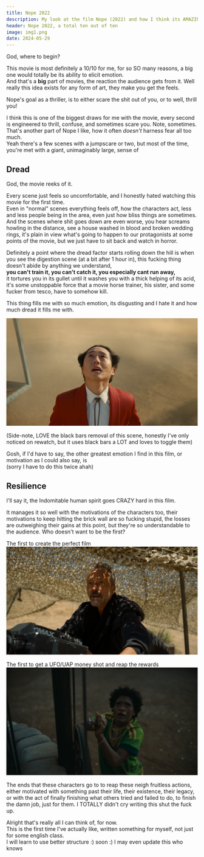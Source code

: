 ```yaml
---
title: Nope 2022
description: My look at the film Nope (2022) and how I think its AMAZING
header: Nope 2022, a total ten out of ten
image: img1.png
date: 2024-05-29
---
```

God, where to begin?  

This movie is most definitely a 10/10 for me, for so SO many reasons, a big one would totally be its ability to elicit emotion.  
And that's a **big** part of movies, the reaction the audience gets from it. Well really this idea exists for any form of art, they make you get the feels.  

Nope's goal as a thriller, is to either scare the shit out of you, or to well, thrill you!  

I think this is one of the biggest draws for me with the movie, every second is engineered to thrill, confuse, and sometimes scare you. Note, sometimes.  
That's another part of Nope I like, how it often _doesn't_ harness fear all too much.  
Yeah there's a few scenes with a jumpscare or two, but most of the time, you're met with a giant, unimaginably large, sense of
## Dread
God, the movie reeks of it.  

Every scene just feels so uncomfortable, and I honestly hated watching this movie for the first time.  
Even in "normal" scenes everything feels off, how the characters act, less and less people being in the area, even just how bliss things are sometimes. And the scenes where shit goes down are even worse, you hear screams howling in the distance, see a house washed in blood and broken wedding rings, it's plain in view what's going to happen to our protagonists at some points of the movie, but we just have to sit back and watch in horror.  

Definitely a point where the dread factor starts rolling down the hill is when you see the digestion scene (at a bit after 1 hour in), this fucking thing doesn't abide by anything we understand,  
**you can't train it, you can't catch it, you especially cant run away,**  
it tortures you in its gullet until it washes you with a thick helping of its acid, it's some unstoppable force that a movie horse trainer, his sister, and some fucker from tesco, have to somehow kill.  

This thing fills me with so much emotion, its disgusting and I hate it and how much dread it fills me with.

<img src="img1.png">

(Side-note, LOVE the black bars removal of this scene, honestly I've only noticed on rewatch, but it uses black bars a LOT and loves to toggle them)

Gosh, if I'd have to say, the other greatest emotion I find in this film, or motivation as I could also say, is  
(sorry I have to do this twice ahah)
## Resilience
I'll say it, the Indomitable human spirit goes CRAZY hard in this film.  

It manages it so well with the motivations of the characters too, their motivations to keep hitting the brick wall are so fucking stupid, the losses are outweighing their gains at this point, but they're so understandable to the audience. Who doesn't want to be the first?

The first to create the perfect film
![](img2.png)

The first to get a UFO/UAP money shot and reap the rewards
![](img3.png)

The ends that these characters go to to reap these neigh fruitless actions, either motivated with something past their life, their existence, their legacy, or with the act of finally finishing what others tried and failed to do, to finish the damn job, just for them. I TOTALLY didn't cry writing this shut the fuck up.

Alright that's really all I can think of, for now.  
This is the first time I've actually like, written something for myself, not just for some english class.  
I will learn to use better structure :) soon :) I may even update this who knows